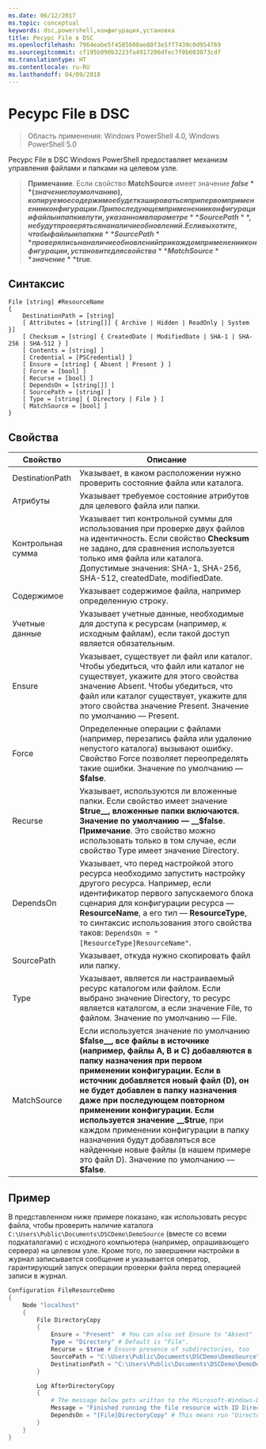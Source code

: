 ```yaml
---
ms.date: 06/12/2017
ms.topic: conceptual
keywords: dsc,powershell,конфигурация,установка
title: Ресурс File в DSC
ms.openlocfilehash: 7964eabe5f4585600ae80f3e5ff7439c0d954769
ms.sourcegitcommit: cf195b090b3223fa4917206dfec7f0b603873cdf
ms.translationtype: HT
ms.contentlocale: ru-RU
ms.lasthandoff: 04/09/2018
---
```

# <a name="dsc-file-resource"></a>Ресурс File в DSC

> Область применения: Windows PowerShell 4.0, Windows PowerShell 5.0

Ресурс File в DSC Windows PowerShell предоставляет механизм управления файлами и папками на целевом узле.

>**Примечание**. Если свойство **MatchSource** имеет значение **$false** (значение по умолчанию), копируемое содержимое будет кэшироваться при первом применении конфигурации.
>При последующем применении конфигурации файлы и папки в пути, указанном в параметре **SourcePath**, не будут проверяться на наличие обновлений. Если вы хотите, чтобы файлы и папки в **SourcePath** проверялись на наличие обновлений при каждом применении конфигурации, установите для свойства **MatchSource** значение **$true**.

## <a name="syntax"></a>Синтаксис
```
File [string] #ResourceName
{
    DestinationPath = [string]
    [ Attributes = [string[]] { Archive | Hidden | ReadOnly | System }]
    [ Checksum = [string] { CreatedDate | ModifiedDate | SHA-1 | SHA-256 | SHA-512 } ]
    [ Contents = [string] ]
    [ Credential = [PSCredential] ]
    [ Ensure = [string] { Absent | Present } ]
    [ Force = [bool] ]
    [ Recurse = [bool] ]
    [ DependsOn = [string[]] ]
    [ SourcePath = [string] ]
    [ Type = [string] { Directory | File } ]
    [ MatchSource = [bool] ]
}
```

## <a name="properties"></a>Свойства

|  Свойство  |  Описание   |
|---|---|
| DestinationPath| Указывает, в каком расположении нужно проверить состояние файла или каталога.|
| Атрибуты| Указывает требуемое состояние атрибутов для целевого файла или папки.|
| Контрольная сумма| Указывает тип контрольной суммы для использования при проверке двух файлов на идентичность. Если свойство __Checksum__ не задано, для сравнения используется только имя файла или каталога. Допустимые значения: SHA-1, SHA-256, SHA-512, createdDate, modifiedDate.|
| Содержимое| Указывает содержимое файла, например определенную строку.|
| Учетные данные| Указывает учетные данные, необходимые для доступа к ресурсам (например, к исходным файлам), если такой доступ является обязательным.|
| Ensure| Указывает, существует ли файл или каталог. Чтобы убедиться, что файл или каталог не существует, укажите для этого свойства значение Absent. Чтобы убедиться, что файл или каталог существует, укажите для этого свойства значение Present. Значение по умолчанию — Present.|
| Force| Определенные операции с файлами (например, перезапись файла или удаление непустого каталога) вызывают ошибку. Свойство Force позволяет переопределять такие ошибки. Значение по умолчанию — __$false__.|
| Recurse| Указывает, используются ли вложенные папки. Если свойство имеет значение __$true__, вложенные папки включаются. Значение по умолчанию — __$false__. **Примечание**. Это свойство можно использовать только в том случае, если свойство Type имеет значение Directory.|
| DependsOn | Указывает, что перед настройкой этого ресурса необходимо запустить настройку другого ресурса. Например, если идентификатор первого запускаемого блока сценария для конфигурации ресурса — __ResourceName__, а его тип — __ResourceType__, то синтаксис использования этого свойства таков: `DependsOn = "[ResourceType]ResourceName"`.|
| SourcePath| Указывает, откуда нужно скопировать файл или папку.|
| Type| Указывает, является ли настраиваемый ресурс каталогом или файлом. Если выбрано значение Directory, то ресурс является каталогом, а если значение File, то файлом. Значение по умолчанию — File.|
| MatchSource| Если используется значение по умолчанию __$false__, все файлы в источнике (например, файлы A, B и C) добавляются в папку назначения при первом применении конфигурации. Если в источник добавляется новый файл (D), он не будет добавлен в папку назначения даже при последующем повторном применении конфигурации. Если используется значение __$true__, при каждом применении конфигурации в папку назначения будут добавляться все найденные новые файлы (в нашем примере это файл D). Значение по умолчанию — **$false**.|

## <a name="example"></a>Пример

В представленном ниже примере показано, как использовать ресурс файла, чтобы проверить наличие каталога `C:\Users\Public\Documents\DSCDemo\DemoSource` (вместе со всеми подкаталогами) с исходного компьютера (например, опрашивающего сервера) на целевом узле. Кроме того, по завершении настройки в журнал записывается сообщение и указывается оператор, гарантирующий запуск операции проверки файла перед операцией записи в журнал.

```powershell
Configuration FileResourceDemo
{
    Node "localhost"
    {
        File DirectoryCopy
        {
            Ensure = "Present"  # You can also set Ensure to "Absent"
            Type = "Directory" # Default is "File".
            Recurse = $true # Ensure presence of subdirectories, too
            SourcePath = "C:\Users\Public\Documents\DSCDemo\DemoSource"
            DestinationPath = "C:\Users\Public\Documents\DSCDemo\DemoDestination"
        }

        Log AfterDirectoryCopy
        {
            # The message below gets written to the Microsoft-Windows-Desired State Configuration/Analytic log
            Message = "Finished running the file resource with ID DirectoryCopy"
            DependsOn = "[File]DirectoryCopy" # This means run "DirectoryCopy" first.
        }
    }
}
```